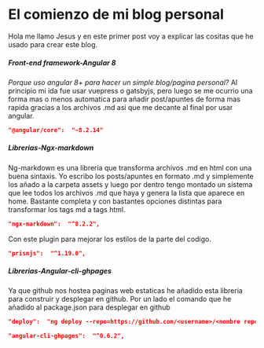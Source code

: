 # El comienzo de mi blog personal
Hola me llamo Jesus y en este primer post voy a explicar las cositas que he usado para crear este blog.

##### Front-end framework-Angular 8
*Porque uso angular 8+ para hacer un simple blog/pagina personal?*
Al principio mi ida fue usar vuepress o gatsbyjs, pero luego se me ocurrio una forma mas o menos automatica para añadir post/apuntes de forma mas rapida gracias a los archivos .md asi que me decante al final por usar angular.
```json
"@angular/core":  "~8.2.14"
```
##### Librerias-Ngx-markdown
Ng-markdown es una libreria que transforma archivos .md en html con una buena sintaxis.
Yo escribo los posts/apuntes en formato .md y simplemente los añado a la carpeta assets y luego por dentro tengo montado un sistema que lee todos los archivos .md que haya y genera la lista que aparece en home.
Bastante completa y con bastantes opciones distintas para transformar los tags md a tags html.
```json
"ngx-markdown":  "^8.2.2",
```
Con este plugin para mejorar los estilos de la parte del codigo.
```json
"prismjs":  "^1.19.0",
```
##### Librerias-Angular-cli-ghpages
Ya que github nos hostea paginas web estaticas he añadido esta libreria para construir y desplegar en github.
Por un lado el comando que he añadido al package.json para desplegar en github
```json
"deploy":  "ng deploy --repo=https://github.com/<username>/<nombre repositorio>.git"
```
```json
"angular-cli-ghpages":  "^0.6.2",
```

